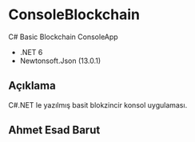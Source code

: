 # ConsoleBlockchain
C# Basic Blockchain ConsoleApp

- .NET 6 
- Newtonsoft.Json (13.0.1)

## Açıklama
C#.NET le yazılmış basit blokzincir konsol uygulaması.

## **Ahmet Esad Barut**
